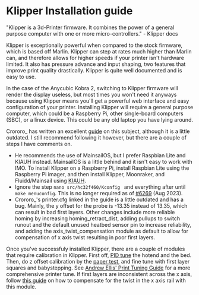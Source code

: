 # Klipper Installation guide
"Klipper is a 3d-Printer firmware. It combines the power of a general purpose computer with one or more micro-controllers." - Klipper docs

Klipper is exceptionally powerful when compared to the stock firmware, which is based off Marlin. Klipper can step at rates much higher than Marlin can, and therefore allows for higher speeds if your printer isn't hardware limited. It also has pressure advance and input shaping, two features that improve print quality drastically. Klipper is quite well documented and is easy to use.

In the case of the Anycubic Kobra 2, switching to Klipper firmware will render the display useless, but most times you won't need it anyways because using Klipper means you'll get a powerful web interface and easy configuration of your printer. Installing Klipper will require a general purpose computer, which could be a Raspberry Pi, other single-board computers (SBC), or a linux device. This could be any old laptop you have lying around. 

Crororo_ has written an excellent [guide](https://crororo.blogspot.com/kobra2klipper) on this subject, although it is a little outdated. I still recommend following it however, but there are a couple of steps I have comments on. 
- He recommends the use of MainsailOS, but I prefer Raspbian Lite and KIAUH instead. MainsailOS is a little behind and it isn't easy to work with IMO. To install Klipper on a Raspberry Pi, install Raspbian Lite using the Raspberry Pi imager, and then install Klipper, Moonraker, and Fluidd/Mainsail using [KIAUH](https://github.com/dw-0/kiauh).
- Ignore the step ```nano src/hc32f460/Kconfig ``` and everything after until ```make menuconfig```. This is no longer required as of [#6269](https://github.com/Klipper3d/klipper/commit/4292136b16e2dcc60dca4cefda3a90065dcd0eca) (Aug 2023).
- Crororo_'s printer.cfg linked in the guide is a little outdated and has a bug. Mainly, the y offset for the probe is -13.35 instead of 13.35, which can result in bad first layers. Other changes include more reliable homing by increasing homing_retract_dist, adding pullups to switch runout and the default unused heatbed sensor pin to increase reliability, and adding the axis_twist_compensation module as default to allow for compensation of x axis twist resulting in poor first layers.

Once you've successfuly installed Klipper, there are a couple of modules that require calibration in Klipper. First off, [PID tune](https://www.klipper3d.org/G-Codes.html?h=pid_c#pid_calibrate) the hotend and the bed. Then, do z offset calibration by the [paper test](https://www.klipper3d.org/Probe_Calibrate.html#calibrating-probe-z-offset), and fine tune with first layer squares and babystepping. See [Andrew Ellis' Print Tuning Guide](https://ellis3dp.com/Print-Tuning-Guide/) for a more comprehensive printer tune. If first layers are inconsistent across the x axis, follow [this guide](https://www.klipper3d.org/Axis_Twist_Compensation.html) on how to compensate for the twist in the x axis rail with this module.